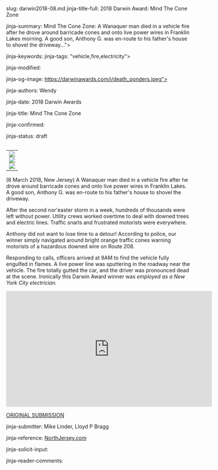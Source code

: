 slug: darwin2018-08.md
jinja-title-full: 2018 Darwin Award: Mind The Cone Zone

jinja-summary: Mind The Cone Zone: A Wanaquer man died in a vehicle fire after he drove around barricade cones and onto live power wires in Franklin Lakes morning. A good son, Anthony G. was en-route to his father's house to shovel the driveway...">

jinja-keywords:
jinja-tags: "vehicle,fire,electricity">

jinja-modified:

jinja-og-image: https://darwinawards.com/i/death_ponders.jpeg">

jinja-authors: Wendy

jinja-date: 2018 Darwin Awards


jinja-title: Mind The Cone Zone


jinja-confirmed:

jinja-status: draft

<TABLE border=0 align=right><TR><TD align=center>
<A href="http://cgi.darwinawards.com/cgi/search.pl?keywords=category%3Dvehicle&swishindex=stories.data&show_description=yes&maxdisplay=10&maxresults=50"><IMG src="/i/icon/car.jpg" border=0></A>
<BR>
<A href="http://cgi.darwinawards.com/cgi/search.pl?keywords=category%3Dfire&swishindex=stories.data&show_description=yes&maxdisplay=10&maxresults=50"><IMG src="/i/icon/flame.jpg" border=0></A>
<BR>
<A href="http://cgi.darwinawards.com/cgi/search.pl?keywords=category%3Delectricity&swishindex=stories.data&show_description=yes&maxdisplay=10&maxresults=50"><IMG src="/i/icon/electricity.jpg" border=0></A>
</TD></TR></TABLE>

(8 March 2018, New Jersey) A Wanaquer man died in a vehicle fire after he
drove around barricade cones and onto live power wires in Franklin Lakes. A
good son, Anthony G. was en-route to his father's house to shovel the
driveway.

After the second nor'easter storm in a week, hundreds of thousands were
left without power. Utility crews worked overtime to deal with downed trees
and electric lines. Traffic snarls and frustrated motorists were
everywhere.

Anthony did not want to lose time to a detour! According to police, our
winner simply navigated around bright orange traffic cones warning
motorists of a hazardous downed wire on Route 208.

Responding to calls, officers arrived at 9AM to find the vehicle fully
engulfed in flames. A live power line was sputtering in the roadway near
the vehicle. The fire totally gutted the car, and the driver was pronounced
dead at the scene. Ironically this Darwin Award winner was <em>employed as
a New York City electrician.</em>

<iframe width="560" height="315" src="https://www.youtube-nocookie.com/embed/FR09I1hTCQU" frameborder="0" allowfullscreen></iframe>

<A href="http://darwinawards.com/slush/new/pending20180308-113641.html">ORIGINAL SUBMISSION</A>

jinja-submitter: Mike Linder, Lloyd P Bragg

jinja-reference: <A href="https://www.northjersey.com/story/news/bergen/franklin-lakes/2018/03/08/car-fire-shuts-down-exit-route-208-franklin-lakes/406323002/">NorthJersey.com</A>

jinja-solicit-input:

jinja-reader-comments:



<!--#include file=nav_2018.html -->


